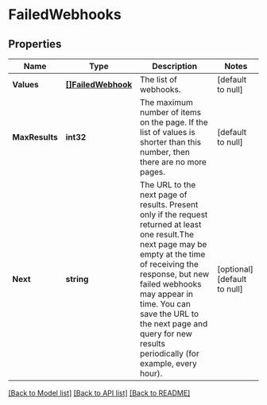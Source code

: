 # FailedWebhooks

## Properties
Name | Type | Description | Notes
------------ | ------------- | ------------- | -------------
**Values** | [**[]FailedWebhook**](FailedWebhook.md) | The list of webhooks. | [default to null]
**MaxResults** | **int32** | The maximum number of items on the page. If the list of values is shorter than this number, then there are no more pages. | [default to null]
**Next** | **string** | The URL to the next page of results. Present only if the request returned at least one result.The next page may be empty at the time of receiving the response, but new failed webhooks may appear in time. You can save the URL to the next page and query for new results periodically (for example, every hour). | [optional] [default to null]

[[Back to Model list]](../README.md#documentation-for-models) [[Back to API list]](../README.md#documentation-for-api-endpoints) [[Back to README]](../README.md)


